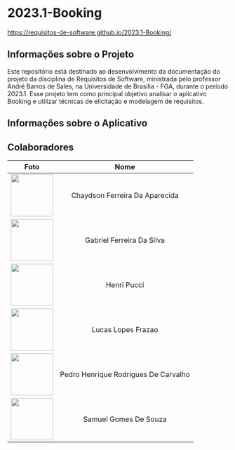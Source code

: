 # 2023.1-Booking
https://requisitos-de-software.github.io/2023.1-Booking/

## Informações sobre o Projeto

Este repositório está destinado ao desenvolvimento da documentação do projeto da disciplina de Requisitos de Software, ministrada pelo professor André Barros de Sales, na Universidade de Brasília - FGA, durante o período 2023.1. Esse projeto tem como principal objetivo analisar o aplicativo Booking e utilizar técnicas de elicitação e modelagem de requisitos.

## Informações sobre o Aplicativo

## Colaboradores
| Foto |                 Nome                 |
|:----:|:------------------------------------:|
|   <img src="https://github.com/chaydson.png"  style="width: 10vw">  |    Chaydson Ferreira Da Aparecida    |
|   <img src="https://github.com/oo7gabriel.png"  style="width: 10vw">  |       Gabriel Ferreira Da Silva      |
|   <img src="https://github.com/HenriPucci.png"  style="width: 10vw">  |     Henri Pucci     |
|   <img src="https://github.com/lucaslopesfrazao.png"  style="width: 10vw">  |          Lucas Lopes Frazao          |
|   <img src="https://github.com/PedroHenrique2077.png" style="width: 10vw">  | Pedro Henrique Rodrigues De Carvalho |
|   <img src="https://github.com/SamuelGSouza.png" style="width: 10vw">  | Samuel Gomes De Souza                |

